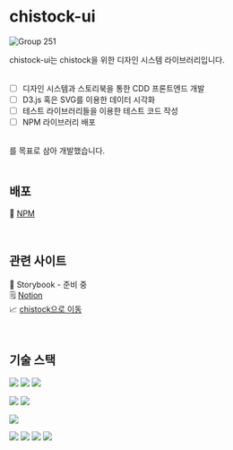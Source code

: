 # chistock-ui

![Group 251](https://github.com/bh2980/chistock-ui/assets/74360958/cafaf5ef-db72-4ce1-9e8c-ee9d584a224a)

chistock-ui는 chistock을 위한 디자인 시스템 라이브러리입니다.  
<br/>

- [ ] 디자인 시스템과 스토리북을 통한 CDD 프론트엔드 개발
- [ ] D3.js 혹은 SVG를 이용한 데이터 시각화
- [ ] 테스트 라이브러리들을 이용한 테스트 코드 작성
- [ ] NPM 라이브러리 배포

<br/>
를 목표로 삼아 개발했습니다.
<br/><br/>

## 배포

🚀 [NPM](https://www.npmjs.com/package/chistock-ui)

<br/>

## 관련 사이트

📕 Storybook - 준비 중  
🗒️ [Notion](https://bh2980.notion.site/chistock-ui-4e9b7bbd072d4ca49216d812c722422d?pvs=4)  
📈 [chistock으로 이동](https://github.com/bh2980/chistock)

<br/>

## 기술 스택

<img src="https://img.shields.io/badge/vite-646CFF?style=for-the-badge&logo=vite&logoColor=white"> <img src="https://img.shields.io/badge/typescript-3178C6?style=for-the-badge&logo=typescript&logoColor=white"> <img src="https://img.shields.io/badge/react-61DAFB?style=for-the-badge&logo=react&logoColor=black">

<img src="https://img.shields.io/badge/tailwind-06B6D4?style=for-the-badge&logo=tailwindcss&logoColor=white"> <img src="https://img.shields.io/badge/tailwind variants-000000?style=for-the-badge&logo=tailwindvariants&logoColor=white"> 

<img src="https://img.shields.io/badge/d3-F9A03C?style=for-the-badge&logo=d3.js&logoColor=white"> 

<img src="https://img.shields.io/badge/storybook-FF4785?style=for-the-badge&logo=storybook&logoColor=white"> <img src="https://img.shields.io/badge/chromatic-FC521F?style=for-the-badge&logo=chromatic&logoColor=white"> <img src="https://img.shields.io/badge/jest-C21325?style=for-the-badge&logo=jest&logoColor=white"> <img src="https://img.shields.io/badge/react testing library-E33332?style=for-the-badge&logo=testinglibrary&logoColor=white"> 


<br/>
